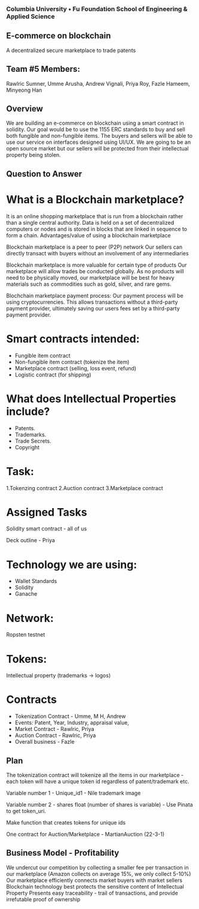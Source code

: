 ### Columbia University • Fu Foundation School of Engineering & Applied Science

## E-commerce on blockchain

A decentralized secure marketplace to trade patents   

## Team #5 Members:

 Rawlric Sumner, Umme Arusha, Andrew Vignali, Priya Roy, Fazle Hameem, Minyeong Han


## Overview
We are building an e-commerce on blockchain using a smart contract in solidity. Our goal would be to use the 1155 ERC standards to buy and sell both fungible and non-fungible items. The buyers and sellers will be able to use our service on interfaces designed using UI/UX. We are going to be an open source market but our sellers will be protected from their intellectual property being stolen. 


## Question to Answer

# What is a Blockchain marketplace?
It is an online shopping marketplace that is run from a blockchain rather than a single central authority. Data is held on a set of decentralized computers or nodes and is stored in blocks that are linked in sequence to form a chain.
Advantages/value of using a blockchain marketplace

Blockchain marketplace is a peer to peer (P2P) network
Our sellers can directly transact with buyers without an involvement of any intermediaries

Blockchain marketplace is more valuable for certain type of products 
Our marketplace will allow trades be conducted globally. As no products will need to be physically moved, our marketplace will be best for heavy materials such as commodities such as gold, silver, and rare gems.

Blochchain marketplace payment process: 
Our payment process will be using cryptocurrencies. This allows transactions without a third-party payment provider, ultimately saving our users fees set by a third-party payment provider.



# Smart contracts intended: 
- Fungible item contract 
- Non-fungible item contract (tokenize the item)
- Marketplace contract (selling, loss event, refund)
- Logistic contract (for shipping)

# What does Intellectual Properties include?
- Patents.
- Trademarks.
- Trade Secrets.
- Copyright

# Task: 
1.Tokenzing contract
2.Auction contract
3.Marketplace contract



# Assigned Tasks
Solidity smart contract - all of us

Deck outline - Priya


# Technology we are using:
 - Wallet Standards 
 - Solidity 
 - Ganache

# Network:
Ropsten testnet

# Tokens: 
Intellectual property (trademarks -> logos)

# Contracts
- Tokenization Contract - Umme, M H, Andrew
- Events: Patent, Year, Industry, appraisal value,
- Market Contract - Rawlric, Priya
- Auction Contract - Rawlric, Priya
- Overall business - Fazle


## Plan

The tokenization contract will tokenize all the items in our marketplace - each token will have a unique token id regardless of patent/trademark etc.
	
Variable number 1 - Unique_id1 - Nile trademark image







Variable number 2 - shares float (number of shares is variable) - Use Pinata to get token_uri. 

Make function that creates tokens for unique ids

One contract for Auction/Marketplace - MartianAuction (22-3-1)



## Business Model - Profitability
We undercut our competition by collecting a smaller fee per transaction in our marketplace (Amazon collects on average 15%, we only collect 5-10%)
Our marketplace efficiently connects market buyers with market sellers
Blockchain technology best protects the sensitive content of Intellectual Property
Presents easy traceability  - trail of transactions, and provide irrefutable proof of ownership




